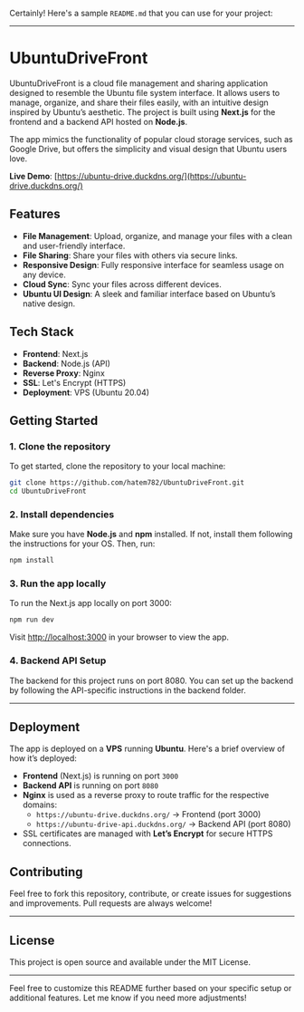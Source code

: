 Certainly! Here's a sample `README.md` that you can use for your project:

---

# **UbuntuDriveFront**

UbuntuDriveFront is a cloud file management and sharing application designed to resemble the Ubuntu file system interface. It allows users to manage, organize, and share their files easily, with an intuitive design inspired by Ubuntu’s aesthetic. The project is built using **Next.js** for the frontend and a backend API hosted on **Node.js**.

The app mimics the functionality of popular cloud storage services, such as Google Drive, but offers the simplicity and visual design that Ubuntu users love.

**Live Demo**: [https://ubuntu-drive.duckdns.org/](https://ubuntu-drive.duckdns.org/)

## **Features**

- **File Management**: Upload, organize, and manage your files with a clean and user-friendly interface.
- **File Sharing**: Share your files with others via secure links.
- **Responsive Design**: Fully responsive interface for seamless usage on any device.
- **Cloud Sync**: Sync your files across different devices.
- **Ubuntu UI Design**: A sleek and familiar interface based on Ubuntu’s native design.

## **Tech Stack**

- **Frontend**: Next.js
- **Backend**: Node.js (API)
- **Reverse Proxy**: Nginx
- **SSL**: Let's Encrypt (HTTPS)
- **Deployment**: VPS (Ubuntu 20.04)

## **Getting Started**

### **1. Clone the repository**

To get started, clone the repository to your local machine:

```bash
git clone https://github.com/hatem782/UbuntuDriveFront.git
cd UbuntuDriveFront
```

### **2. Install dependencies**

Make sure you have **Node.js** and **npm** installed. If not, install them following the instructions for your OS. Then, run:

```bash
npm install
```

### **3. Run the app locally**

To run the Next.js app locally on port 3000:

```bash
npm run dev
```

Visit [http://localhost:3000](http://localhost:3000) in your browser to view the app.

### **4. Backend API Setup**

The backend for this project runs on port 8080. You can set up the backend by following the API-specific instructions in the backend folder.

---

## **Deployment**

The app is deployed on a **VPS** running **Ubuntu**. Here's a brief overview of how it’s deployed:

- **Frontend** (Next.js) is running on port `3000`
- **Backend API** is running on port `8080`
- **Nginx** is used as a reverse proxy to route traffic for the respective domains:
  - `https://ubuntu-drive.duckdns.org/` → Frontend (port 3000)
  - `https://ubuntu-drive-api.duckdns.org/` → Backend API (port 8080)
- SSL certificates are managed with **Let’s Encrypt** for secure HTTPS connections.

## **Contributing**

Feel free to fork this repository, contribute, or create issues for suggestions and improvements. Pull requests are always welcome!

---

## **License**

This project is open source and available under the MIT License.

---

Feel free to customize this README further based on your specific setup or additional features. Let me know if you need more adjustments!
